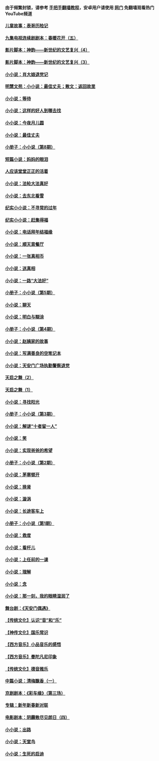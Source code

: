 #### 由于频繁封锁，请参考 [手把手翻墙教程](https://github.com/gfw-breaker/guides/wiki/)，安卓用户请使用 [网门](https://github.com/gfw-breaker/nogfw/blob/master/dl.md?t=05251401) 免翻墙观看热门YouTube频道 

#### [儿童故事：表哥历险记](../pages/328/383535.md?t=05251401) 

#### [九集电视连续剧剧本：春暖花开（五）](../pages/328/275919.md?t=05251401) 

#### [影片脚本：神韵——新世纪的文艺复兴（4）](../pages/328/266089.md?t=05251401) 

#### [影片脚本：神韵——新世纪的文艺复兴（3）](../pages/328/266087.md?t=05251401) 

#### [小小说：肖大娘退党记](../pages/328/239807.md?t=05251401) 

#### [明慧文苑：小小说：最佳丈夫；散文：返回故里](../pages/328/3439.md?t=05251401) 

#### [小小说：等待](../pages/328/223927.md?t=05251401) 

#### [小小说：这样的好人到哪去找](../pages/328/209396.md?t=05251401) 

#### [小小说：今夜月儿圆](../pages/328/193588.md?t=05251401) 

#### [小小说：最佳丈夫](../pages/328/190938.md?t=05251401) 

#### [小册子：小小说（第8期）](../pages/328/188202.md?t=05251401) 

#### [短篇小说：妈妈的眼泪](../pages/328/187712.md?t=05251401) 

#### [人应该堂堂正正的活着](../pages/328/182430.md?t=05251401) 

#### [小小说：法轮大法真好](../pages/328/174669.md?t=05251401) 

#### [小小说：去东北看雪](../pages/328/173882.md?t=05251401) 

#### [纪实小小说：不寻常的过年](../pages/328/173187.md?t=05251401) 

#### [纪实小小说：赶集得福](../pages/328/172652.md?t=05251401) 

#### [小小说：电话拜年结福缘](../pages/328/172533.md?t=05251401) 

#### [小小说：顺天意餐厅](../pages/328/170182.md?t=05251401) 

#### [小小说：一张真相币](../pages/328/169410.md?t=05251401) 

#### [小小说：送真相](../pages/328/166713.md?t=05251401) 

#### [小小说：一路“大法好”](../pages/328/162016.md?t=05251401) 

#### [小册子：小小说（第5期）](../pages/328/161131.md?t=05251401) 

#### [小小说：聊天](../pages/328/159640.md?t=05251401) 

#### [小小说：明白与糊涂](../pages/328/158101.md?t=05251401) 

#### [小册子：小小说（第4期）](../pages/328/158006.md?t=05251401) 

#### [小小说：赵姨家的故事](../pages/328/157843.md?t=05251401) 

#### [小小说：写满善良的空笔记本](../pages/328/157382.md?t=05251401) 

#### [小小说：天安门广场执勤警察退党](../pages/328/156982.md?t=05251401) 

#### [天启之舞（2）](../pages/328/153440.md?t=05251401) 

#### [天启之舞（1）](../pages/328/153439.md?t=05251401) 

#### [小小说：寻找阳光](../pages/328/153065.md?t=05251401) 

#### [小册子：小小说（第3期）](../pages/328/151715.md?t=05251401) 

#### [小小说：解谜“十者留一人”](../pages/328/148967.md?t=05251401) 

#### [小小说：笑](../pages/328/148905.md?t=05251401) 

#### [小小说：实现爸爸的希望](../pages/328/148096.md?t=05251401) 

#### [小册子：小小说（第2期）](../pages/328/147214.md?t=05251401) 

#### [小小说：茅塞顿开](../pages/328/147030.md?t=05251401) 

#### [小小说：换肾](../pages/328/146770.md?t=05251401) 

#### [小小说：漩涡](../pages/328/146683.md?t=05251401) 

#### [小小说：长途客车上](../pages/328/145076.md?t=05251401) 

#### [小册子：小小说（第1期）](../pages/328/143963.md?t=05251401) 

#### [小小说：救度](../pages/328/143927.md?t=05251401) 

#### [小小说：看杆儿](../pages/328/142137.md?t=05251401) 

#### [小小说：上任前的一课](../pages/328/140808.md?t=05251401) 

#### [小小说：理解](../pages/328/140476.md?t=05251401) 

#### [小小说：念](../pages/328/139513.md?t=05251401) 

#### [小小说：那一刻，我的眼睛湿润了](../pages/328/138476.md?t=05251401) 

#### [舞台剧：《天安门偶遇》](../pages/328/117155.md?t=05251401) 

#### [【传统文化】认识“音”和“乐”](../pages/328/108667.md?t=05251401) 

#### [【神传文化】国乐常识](../pages/328/104225.md?t=05251401) 

#### [【西方音乐】小品音乐的感悟](../pages/328/102924.md?t=05251401) 

#### [【西方音乐】曼陀凡尼印象](../pages/328/102922.md?t=05251401) 

#### [【传统文化】德音雅乐](../pages/328/102923.md?t=05251401) 

#### [中篇小说：清梅飘香（一）](../pages/328/101058.md?t=05251401) 

#### [京剧剧本：《彩车缘》（第三场）](../pages/328/96434.md?t=05251401) 

#### [专辑：新年新春新对联](../pages/328/94991.md?t=05251401) 

#### [电影剧本：阴霾散尽见朗日（四）](../pages/328/87081.md?t=05251401) 

#### [小小说：出路](../pages/328/84848.md?t=05251401) 

#### [小小说：天堂鸟](../pages/328/83084.md?t=05251401) 

#### [小小说：生死的启迪](../pages/328/70977.md?t=05251401) 

